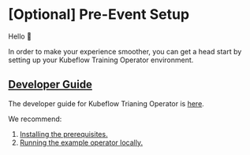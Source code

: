 # [Optional] Pre-Event Setup

Hello 👋

In order to make your experience smoother, you can get a head start by setting up your Kubeflow Training Operator environment.

## [Developer Guide](https://github.com/kubeflow/training-operator/blob/master/docs/development/developer_guide.md)

The developer guide for Kubeflow Trianing Operator is [here](https://github.com/kubeflow/training-operator/blob/master/docs/development/developer_guide.md).

We recommend:
1. [Installing the prerequisites.](https://github.com/kubeflow/training-operator/blob/master/docs/development/developer_guide.md)
2. [Running the example operator locally.](https://github.com/kubeflow/training-operator/blob/master/docs/development/developer_guide.md)